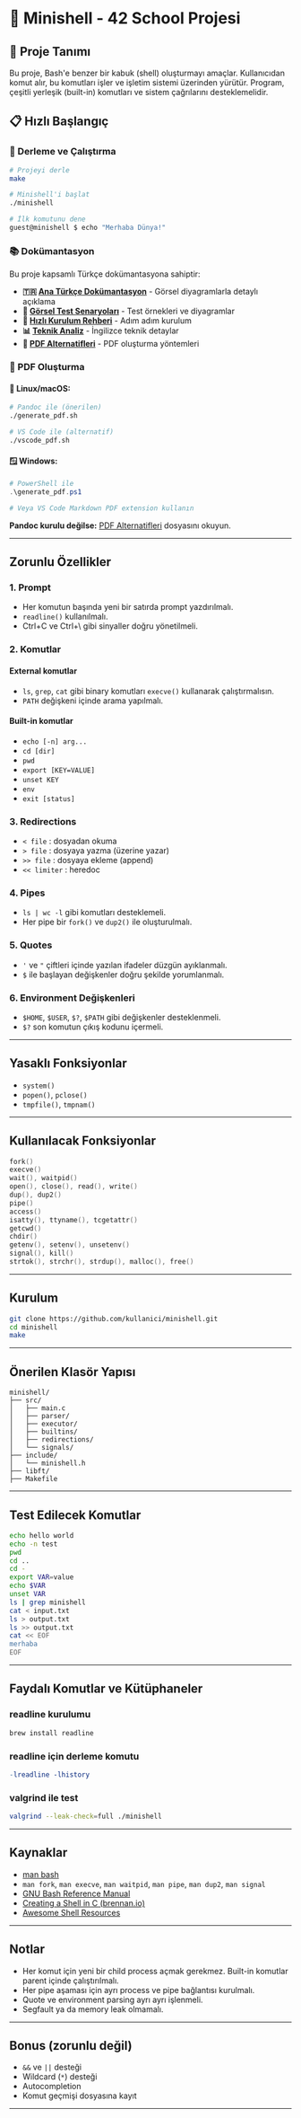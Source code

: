 # 🐚 Minishell - 42 School Projesi

## 📖 Proje Tanımı

Bu proje, Bash'e benzer bir kabuk (shell) oluşturmayı amaçlar. Kullanıcıdan komut alır, bu komutları işler ve işletim sistemi üzerinden yürütür. Program, çeşitli yerleşik (built-in) komutları ve sistem çağrılarını desteklemelidir.

## 📋 Hızlı Başlangıç

### 🚀 Derleme ve Çalıştırma
```bash
# Projeyi derle
make

# Minishell'i başlat
./minishell

# İlk komutunu dene
guest@minishell $ echo "Merhaba Dünya!"
```

### 📚 Dokümantasyon
Bu proje kapsamlı Türkçe dokümantasyona sahiptir:

- **🇹🇷 [Ana Türkçe Dokümantasyon](TURKCE_DOKUMANTASYON.md)** - Görsel diyagramlarla detaylı açıklama
- **🧪 [Görsel Test Senaryoları](GORSEL_TEST_SENARYOLARI.md)** - Test örnekleri ve diyagramlar
- **🚀 [Hızlı Kurulum Rehberi](HIZLI_KURULUM_REHBERI.md)** - Adım adım kurulum
- **📊 [Teknik Analiz](TECHNICAL_ANALYSIS.md)** - İngilizce teknik detaylar
- **📄 [PDF Alternatifleri](PDF_ALTERNATIFLERI.md)** - PDF oluşturma yöntemleri

### 📄 PDF Oluşturma

#### 🐧 Linux/macOS:
```bash
# Pandoc ile (önerilen)
./generate_pdf.sh

# VS Code ile (alternatif)
./vscode_pdf.sh
```

#### 🪟 Windows:
```powershell
# PowerShell ile
.\generate_pdf.ps1

# Veya VS Code Markdown PDF extension kullanın
```

**Pandoc kurulu değilse:** [PDF Alternatifleri](PDF_ALTERNATIFLERI.md) dosyasını okuyun.

---

## Zorunlu Özellikler

### 1. Prompt
- Her komutun başında yeni bir satırda prompt yazdırılmalı.
- `readline()` kullanılmalı.
- Ctrl+C ve Ctrl+\ gibi sinyaller doğru yönetilmeli.

### 2. Komutlar
#### External komutlar
- `ls`, `grep`, `cat` gibi binary komutları `execve()` kullanarak çalıştırmalısın.
- `PATH` değişkeni içinde arama yapılmalı.

#### Built-in komutlar
- `echo [-n] arg...`
- `cd [dir]`
- `pwd`
- `export [KEY=VALUE]`
- `unset KEY`
- `env`
- `exit [status]`

### 3. Redirections
- `< file` : dosyadan okuma
- `> file` : dosyaya yazma (üzerine yazar)
- `>> file` : dosyaya ekleme (append)
- `<< limiter` : heredoc

### 4. Pipes
- `ls | wc -l` gibi komutları desteklemeli.
- Her pipe bir `fork()` ve `dup2()` ile oluşturulmalı.

### 5. Quotes
- `'` ve `"` çiftleri içinde yazılan ifadeler düzgün ayıklanmalı.
- `$` ile başlayan değişkenler doğru şekilde yorumlanmalı.

### 6. Environment Değişkenleri
- `$HOME`, `$USER`, `$?`, `$PATH` gibi değişkenler desteklenmeli.
- `$?` son komutun çıkış kodunu içermeli.

---

## Yasaklı Fonksiyonlar

- `system()`
- `popen()`, `pclose()`
- `tmpfile()`, `tmpnam()`

---

## Kullanılacak Fonksiyonlar

```c
fork()
execve()
wait(), waitpid()
open(), close(), read(), write()
dup(), dup2()
pipe()
access()
isatty(), ttyname(), tcgetattr()
getcwd()
chdir()
getenv(), setenv(), unsetenv()
signal(), kill()
strtok(), strchr(), strdup(), malloc(), free()
```

---

## Kurulum

```bash
git clone https://github.com/kullanici/minishell.git
cd minishell
make
```

---

## Önerilen Klasör Yapısı

```
minishell/
├── src/
│   ├── main.c
│   ├── parser/
│   ├── executor/
│   ├── builtins/
│   ├── redirections/
│   └── signals/
├── include/
│   └── minishell.h
├── libft/
├── Makefile
```

---

## Test Edilecek Komutlar

```bash
echo hello world
echo -n test
pwd
cd ..
cd -
export VAR=value
echo $VAR
unset VAR
ls | grep minishell
cat < input.txt
ls > output.txt
ls >> output.txt
cat << EOF
merhaba
EOF
```

---

## Faydalı Komutlar ve Kütüphaneler

### readline kurulumu
```bash
brew install readline
```

### readline için derleme komutu
```makefile
-lreadline -lhistory
```

### valgrind ile test
```bash
valgrind --leak-check=full ./minishell
```

---

## Kaynaklar

- [man bash](https://man7.org/linux/man-pages/man1/bash.1.html)
- `man fork`, `man execve`, `man waitpid`, `man pipe`, `man dup2`, `man signal`
- [GNU Bash Reference Manual](https://www.gnu.org/software/bash/manual/bash.html)
- [Creating a Shell in C (brennan.io)](https://brennan.io/2020/01/16/write-a-shell-in-c/)
- [Awesome Shell Resources](https://github.com/alebcay/awesome-shell)

---

## Notlar

- Her komut için yeni bir child process açmak gerekmez. Built-in komutlar parent içinde çalıştırılmalı.
- Her pipe aşaması için ayrı process ve pipe bağlantısı kurulmalı.
- Quote ve environment parsing ayrı ayrı işlenmeli.
- Segfault ya da memory leak olmamalı.

---

## Bonus (zorunlu değil)

- `&&` ve `||` desteği
- Wildcard (`*`) desteği
- Autocompletion
- Komut geçmişi dosyasına kayıt

---

